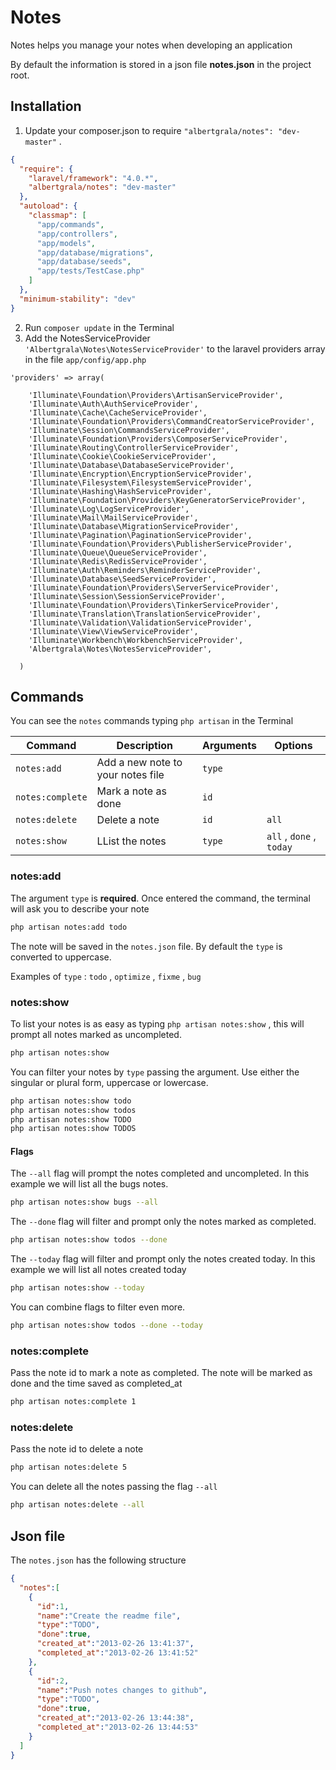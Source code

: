 # Notes

Notes helps you manage your notes when developing an application

By default the information is stored in a json file **notes.json** in the project root.


## Installation

1. Update your composer.json to require `"albertgrala/notes": "dev-master"` .

```json
{
  "require": {
    "laravel/framework": "4.0.*",
    "albertgrala/notes": "dev-master"
  },
  "autoload": {
    "classmap": [
      "app/commands",
      "app/controllers",
      "app/models",
      "app/database/migrations",
      "app/database/seeds",
      "app/tests/TestCase.php"
    ]
  },
  "minimum-stability": "dev"
}
```

2. Run `composer update` in the Terminal
3. Add the NotesServiceProvider `'Albertgrala\Notes\NotesServiceProvider'` to the laravel providers array in the file `app/config/app.php`

```
'providers' => array(

    'Illuminate\Foundation\Providers\ArtisanServiceProvider',
    'Illuminate\Auth\AuthServiceProvider',
    'Illuminate\Cache\CacheServiceProvider',
    'Illuminate\Foundation\Providers\CommandCreatorServiceProvider',
    'Illuminate\Session\CommandsServiceProvider',
    'Illuminate\Foundation\Providers\ComposerServiceProvider',
    'Illuminate\Routing\ControllerServiceProvider',
    'Illuminate\Cookie\CookieServiceProvider',
    'Illuminate\Database\DatabaseServiceProvider',
    'Illuminate\Encryption\EncryptionServiceProvider',
    'Illuminate\Filesystem\FilesystemServiceProvider',
    'Illuminate\Hashing\HashServiceProvider',
    'Illuminate\Foundation\Providers\KeyGeneratorServiceProvider',
    'Illuminate\Log\LogServiceProvider',
    'Illuminate\Mail\MailServiceProvider',
    'Illuminate\Database\MigrationServiceProvider',
    'Illuminate\Pagination\PaginationServiceProvider',
    'Illuminate\Foundation\Providers\PublisherServiceProvider',
    'Illuminate\Queue\QueueServiceProvider',
    'Illuminate\Redis\RedisServiceProvider',
    'Illuminate\Auth\Reminders\ReminderServiceProvider',
    'Illuminate\Database\SeedServiceProvider',
    'Illuminate\Foundation\Providers\ServerServiceProvider',
    'Illuminate\Session\SessionServiceProvider',
    'Illuminate\Foundation\Providers\TinkerServiceProvider',
    'Illuminate\Translation\TranslationServiceProvider',
    'Illuminate\Validation\ValidationServiceProvider',
    'Illuminate\View\ViewServiceProvider',
    'Illuminate\Workbench\WorkbenchServiceProvider',
    'Albertgrala\Notes\NotesServiceProvider',

  )
```

## Commands

You can see the `notes` commands typing `php artisan` in the Terminal

Command | Description | Arguments | Options
--- | --- | --- | ---
`notes:add` | Add a new note to your notes file | `type` |
`notes:complete` | Mark a note as done | `id` |
`notes:delete` | Delete a note| `id` | `all`
`notes:show` | LList the notes | `type` | `all` , `done` , `today`

### notes:add

The argument `type` is **required**. Once entered the command, the terminal will ask you to describe your note

```bash
php artisan notes:add todo

```

The note will be saved in the `notes.json` file. By default the `type` is converted to uppercase.

Examples of `type` : `todo` , `optimize` , `fixme` , `bug`


### notes:show

To list your notes is as easy as typing `php artisan notes:show` , this will prompt all notes marked as uncompleted.

```bash
php artisan notes:show

```
You can filter your notes by `type` passing the argument. Use either the singular or plural form, uppercase or lowercase.

```bash
php artisan notes:show todo
php artisan notes:show todos
php artisan notes:show TODO
php artisan notes:show TODOS

```

#### Flags

The `--all` flag  will prompt the notes completed and uncompleted. In this example we will list all the bugs notes.

```bash
php artisan notes:show bugs --all
```

The `--done` flag  will filter and prompt only the notes marked as completed.

```bash
php artisan notes:show todos --done
```

The `--today` flag  will filter and prompt only the notes created today. In this example we will list all notes created today

```bash
php artisan notes:show --today
```

You can combine flags to filter even more.

```bash
php artisan notes:show todos --done --today
```

### notes:complete

Pass the note id to mark a note as completed. The note will be marked as done and the time saved as completed_at

```bash
php artisan notes:complete 1
```

### notes:delete

Pass the note id to delete a note

```bash
php artisan notes:delete 5
```

You can delete all the notes passing the flag `--all`

```bash
php artisan notes:delete --all
```

## Json file

The `notes.json` has the following structure
```json
{
  "notes":[
    {
      "id":1,
      "name":"Create the readme file",
      "type":"TODO",
      "done":true,
      "created_at":"2013-02-26 13:41:37",
      "completed_at":"2013-02-26 13:41:52"
    },
    {
      "id":2,
      "name":"Push notes changes to github",
      "type":"TODO",
      "done":true,
      "created_at":"2013-02-26 13:44:38",
      "completed_at":"2013-02-26 13:44:53"
    }
  ]
}
```